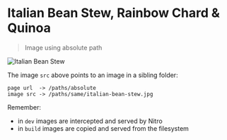 # Italian Bean Stew, Rainbow Chard & Quinoa

> Image using absolute path

![Italian Bean Stew](/paths/same/italian-bean-stew.jpg)

The image `src` above points to an image in a sibling folder:

```
page url  -> /paths/absolute
image src -> /paths/same/italian-bean-stew.jpg
```

Remember:

- in `dev` images are intercepted and served by Nitro
- in `build` images are copied and served from the filesystem

